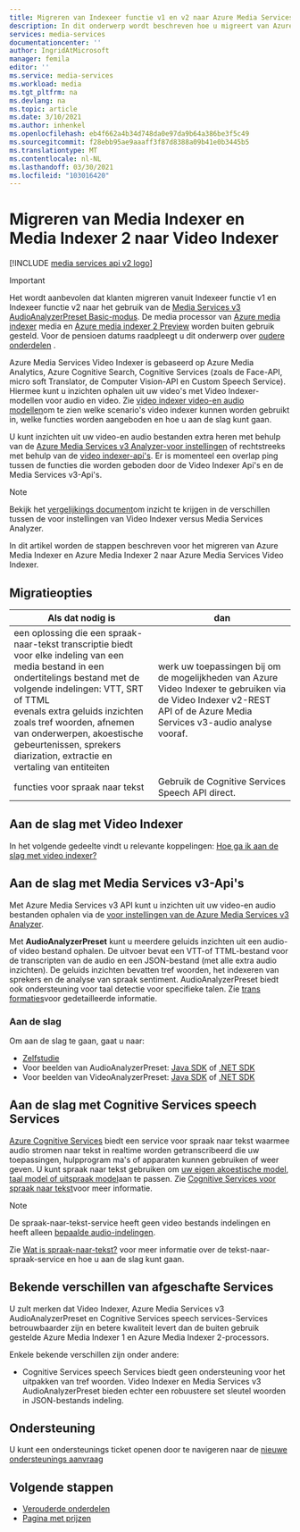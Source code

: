 ```yaml
---
title: Migreren van Indexeer functie v1 en v2 naar Azure Media Services Video Indexer | Microsoft Docs
description: In dit onderwerp wordt beschreven hoe u migreert van Azure Media Indexer v1 en v2 naar Azure Media Services Video Indexer.
services: media-services
documentationcenter: ''
author: IngridAtMicrosoft
manager: femila
editor: ''
ms.service: media-services
ms.workload: media
ms.tgt_pltfrm: na
ms.devlang: na
ms.topic: article
ms.date: 3/10/2021
ms.author: inhenkel
ms.openlocfilehash: eb4f662a4b34d748da0e97da9b64a386be3f5c49
ms.sourcegitcommit: f28ebb95ae9aaaff3f87d8388a09b41e0b3445b5
ms.translationtype: MT
ms.contentlocale: nl-NL
ms.lasthandoff: 03/30/2021
ms.locfileid: "103016420"
---
```

# <a name="migrate-from-media-indexer-and-media-indexer-2-to-video-indexer"></a>Migreren van Media Indexer en Media Indexer 2 naar Video Indexer

[!INCLUDE [media services api v2 logo](./includes/v2-hr.md)]

> [!IMPORTANT]
> Het wordt aanbevolen dat klanten migreren vanuit Indexeer functie v1 en Indexeer functie v2 naar het gebruik van de [Media Services v3 AudioAnalyzerPreset Basic-modus](../latest/analyzing-video-audio-files-concept.md). De media processor van [Azure media indexer](media-services-index-content.md) media en [Azure media indexer 2 Preview](./legacy-components.md) worden buiten gebruik gesteld. Voor de pensioen datums raadpleegt u dit onderwerp over [oudere onderdelen](legacy-components.md) .

Azure Media Services Video Indexer is gebaseerd op Azure Media Analytics, Azure Cognitive Search, Cognitive Services (zoals de Face-API, micro soft Translator, de Computer Vision-API en Custom Speech Service). Hiermee kunt u inzichten ophalen uit uw video's met Video Indexer-modellen voor audio en video. Zie [video indexer video-en audio modellen](../video-indexer/video-indexer-overview.md)om te zien welke scenario's video indexer kunnen worden gebruikt in, welke functies worden aangeboden en hoe u aan de slag kunt gaan. 

U kunt inzichten uit uw video-en audio bestanden extra heren met behulp van de [Azure Media Services v3 Analyzer-voor instellingen](../latest/analyzing-video-audio-files-concept.md) of rechtstreeks met behulp van de [video indexer-api's](https://api-portal.videoindexer.ai/). Er is momenteel een overlap ping tussen de functies die worden geboden door de Video Indexer Api's en de Media Services v3-Api's.

> [!NOTE]
> Bekijk het [vergelijkings document](../video-indexer/compare-video-indexer-with-media-services-presets.md)om inzicht te krijgen in de verschillen tussen de voor instellingen van Video Indexer versus Media Services Analyzer.

In dit artikel worden de stappen beschreven voor het migreren van Azure Media Indexer en Azure Media Indexer 2 naar Azure Media Services Video Indexer.  

## <a name="migration-options"></a>Migratieopties

|Als dat nodig is  |dan |
|---|---|
|een oplossing die een spraak-naar-tekst transcriptie biedt voor elke indeling van een media bestand in een ondertitelings bestand met de volgende indelingen: VTT, SRT of TTML<br/>evenals extra geluids inzichten zoals tref woorden, afnemen van onderwerpen, akoestische gebeurtenissen, sprekers diarization, extractie en vertaling van entiteiten| werk uw toepassingen bij om de mogelijkheden van Azure Video Indexer te gebruiken via de Video Indexer v2-REST API of de Azure Media Services v3-audio analyse vooraf.|
|functies voor spraak naar tekst| Gebruik de Cognitive Services Speech API direct.|  

## <a name="getting-started-with-video-indexer"></a>Aan de slag met Video Indexer

In het volgende gedeelte vindt u relevante koppelingen: [Hoe ga ik aan de slag met video indexer?](../video-indexer/video-indexer-overview.md#how-can-i-get-started-with-video-indexer) 

## <a name="getting-started-with-media-services-v3-apis"></a>Aan de slag met Media Services v3-Api's

Met Azure Media Services v3 API kunt u inzichten uit uw video-en audio bestanden ophalen via de [voor instellingen van de Azure Media Services v3 Analyzer](../latest/analyzing-video-audio-files-concept.md).

Met **AudioAnalyzerPreset** kunt u meerdere geluids inzichten uit een audio-of video bestand ophalen. De uitvoer bevat een VTT-of TTML-bestand voor de transcripten van de audio en een JSON-bestand (met alle extra audio inzichten). De geluids inzichten bevatten tref woorden, het indexeren van sprekers en de analyse van spraak sentiment. AudioAnalyzerPreset biedt ook ondersteuning voor taal detectie voor specifieke talen. Zie [trans formaties](/rest/api/media/transforms/createorupdate#audioanalyzerpreset)voor gedetailleerde informatie.

### <a name="get-started"></a>Aan de slag

Om aan de slag te gaan, gaat u naar:

* [Zelfstudie](../latest/analyze-videos-tutorial-with-api.md)
* Voor beelden van AudioAnalyzerPreset: [Java SDK](https://github.com/Azure-Samples/media-services-v3-java/tree/master/AudioAnalytics/AudioAnalyzer) of [.NET SDK](https://github.com/Azure-Samples/media-services-v3-dotnet/tree/master/AudioAnalytics/AudioAnalyzer)
* Voor beelden van VideoAnalyzerPreset: [Java SDK](https://github.com/Azure-Samples/media-services-v3-java/tree/master/VideoAnalytics/VideoAnalyzer) of [.NET SDK](https://github.com/Azure-Samples/media-services-v3-dotnet/tree/master/VideoAnalytics/VideoAnalyzer)

## <a name="getting-started-with-cognitive-services-speech-services"></a>Aan de slag met Cognitive Services speech Services

[Azure Cognitive Services](../../cognitive-services/index.yml) biedt een service voor spraak naar tekst waarmee audio stromen naar tekst in realtime worden getranscribeerd die uw toepassingen, hulpprogram ma's of apparaten kunnen gebruiken of weer geven. U kunt spraak naar tekst gebruiken om [uw eigen akoestische model, taal model of uitspraak model](../../cognitive-services/speech-service/how-to-custom-speech-train-model.md)aan te passen. Zie [Cognitive Services voor spraak naar tekst](../../cognitive-services/speech-service/speech-to-text.md)voor meer informatie. 

> [!NOTE] 
> De spraak-naar-tekst-service heeft geen video bestands indelingen en heeft alleen [bepaalde audio-indelingen](../../cognitive-services/speech-service/rest-speech-to-text.md#audio-formats). 

Zie [Wat is spraak-naar-tekst?](../../cognitive-services/speech-service/speech-to-text.md) voor meer informatie over de tekst-naar-spraak-service en hoe u aan de slag kunt gaan.

## <a name="known-differences-from-deprecated-services"></a>Bekende verschillen van afgeschafte Services

U zult merken dat Video Indexer, Azure Media Services v3 AudioAnalyzerPreset en Cognitive Services speech services-Services betrouwbaarder zijn en betere kwaliteit levert dan de buiten gebruik gestelde Azure Media Indexer 1 en Azure Media Indexer 2-processors.  

Enkele bekende verschillen zijn onder andere:

* Cognitive Services speech Services biedt geen ondersteuning voor het uitpakken van tref woorden. Video Indexer en Media Services v3 AudioAnalyzerPreset bieden echter een robuustere set sleutel woorden in JSON-bestands indeling.

## <a name="support"></a>Ondersteuning

U kunt een ondersteunings ticket openen door te navigeren naar de [nieuwe ondersteunings aanvraag](https://portal.azure.com/#blade/Microsoft_Azure_Support/HelpAndSupportBlade/newsupportrequest)

## <a name="next-steps"></a>Volgende stappen

* [Verouderde onderdelen](legacy-components.md)
* [Pagina met prijzen](https://azure.microsoft.com/pricing/details/media-services/#encoding)